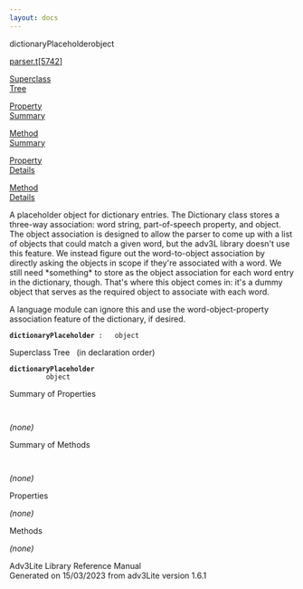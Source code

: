 ```yaml
---
layout: docs
---
```

<span class="title">dictionaryPlaceholder</span><span class="type">object</span>

[parser.t](../file/parser.t.html)\[[5742](../source/parser.t.html#5742)\]

[Superclass  
Tree](#_SuperClassTree_)

[Property  
Summary](#_PropSummary_)

[Method  
Summary](#_MethodSummary_)

[Property  
Details](#_Properties_)

[Method  
Details](#_Methods_)

<div class="fdesc">

A placeholder object for dictionary entries. The Dictionary class stores
a three-way association: word string, part-of-speech property, and
object. The object association is designed to allow the parser to come
up with a list of objects that could match a given word, but the adv3L
library doesn't use this feature. We instead figure out the
word-to-object association by directly asking the objects in scope if
they're associated with a word. We still need \*something\* to store as
the object association for each word entry in the dictionary, though.
That's where this object comes in: it's a dummy object that serves as
the required object to associate with each word.

A language module can ignore this and use the word-object-property
association feature of the dictionary, if desired.

**`dictionaryPlaceholder`**` :   object`

</div>

<span id="_SuperClassTree_"></span>

<div class="mjhd">

<span class="hdln">Superclass Tree</span>   (in declaration order)

</div>

**`dictionaryPlaceholder`**  
`         object`  
<span id="_PropSummary_"></span>

<div class="mjhd">

<span class="hdln">Summary of Properties</span>  

</div>

` `

*(none)* <span id="_MethodSummary_"></span>

<div class="mjhd">

<span class="hdln">Summary of Methods</span>  

</div>

` `

*(none)* <span id="_Properties_"></span>

<div class="mjhd">

<span class="hdln">Properties</span>  

</div>

*(none)* <span id="_Methods_"></span>

<div class="mjhd">

<span class="hdln">Methods</span>  

</div>

*(none)*

<div class="ftr">

Adv3Lite Library Reference Manual  
Generated on 15/03/2023 from adv3Lite version 1.6.1

</div>
